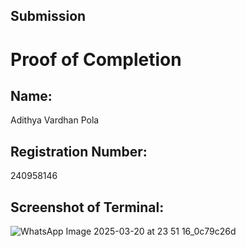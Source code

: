 ## Submission

# Proof of Completion

## Name:
Adithya Vardhan Pola

## Registration Number:
240958146

## Screenshot of Terminal:
![WhatsApp Image 2025-03-20 at 23 51 16_0c79c26d](https://github.com/user-attachments/assets/05db3d11-f998-41c2-94e9-f00b35cf2a9c)

